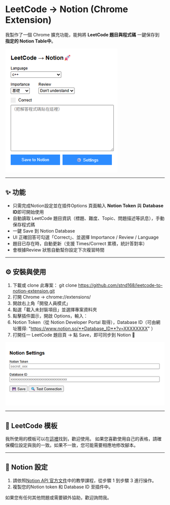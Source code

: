 # LeetCode → Notion (Chrome Extension)

我製作了一個 Chrome 擴充功能，能夠將 **LeetCode 題目與程式碼** 一鍵保存到 **指定的 Notion Table中**。

![image](https://github.com/stnd168/leetcode-to-notion-extension/blob/main/info/info.png)

---

## ✨ 功能
- 只需完成Notion設定並在插件Options 頁面輸入 **Notion Token** 與 **Database ID**即可開始使用
- 自動讀取 LeetCode 題目資訊（標題、難度、Topic、問題描述等訊息），手動保存程式碼
- 一鍵 Save 到 Notion Database
- UI 正確回答可勾選「Correct」、並選擇 Importance / Review / Language
- 題目已存在時，自動更新（支援 Times/Correct 累積，統計答對率）
- 會根據Review 狀態自動幫你設定下次複習時間

---

## ⚙️ 安裝與使用

1. 下載或 clone 此專案：
   git clone https://github.com/stnd168/leetcode-to-notion-extension.git
2. 打開 Chrome → chrome://extensions/
3. 開啟右上角「開發人員模式」
4. 點選「載入未封裝項目」並選擇專案資料夾
5. 點擊插件圖示，開啟 Options，輸入：
6. Notion Token（從 Notion Developer Portal 取得），Database ID（可由網址獲得: "https://www.notion.so/**Database_ID**?v=XXXXXXXX" ）
7. 打開任一 LeetCode 題目頁 → 點 Save，即可同步到 Notion 🎉

![image](https://github.com/stnd168/leetcode-to-notion-extension/blob/main/info/option.png)

---
## 📖 LeetCode 模板
我所使用的模板可以在[這裡](https://chrome-saturn-552.notion.site/277a5cc67b55808481fce692b517c255?v=277a5cc67b558144949c000ccdc1de77&source=copy_link)找到，歡迎使用。
如果您喜歡使用自己的表格，請確保欄位設定與我的一致。如果不一致，您可能需要相應地修改腳本。

---
## 📝 Notion 設定
1. 請依照[Notion API 官方文件](https://developers.notion.com/docs/create-a-notion-integration)中的教學課程，從步驟 1 到步驟 3 進行操作。
2. 複製您的Notion token 和 Database ID 至插件中。

如果您有任何其他問題或需要額外協助，歡迎詢問我。
